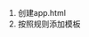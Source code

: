 <!--
 * @Description: 
 * @Author: zhaoyp
 * @Date: 2020-12-30 14:53:53
 * @LastEditTime: 2020-12-30 14:54:22
 * @LastEditors:  
-->
1. 创建app.html
2. 按照规则添加模板